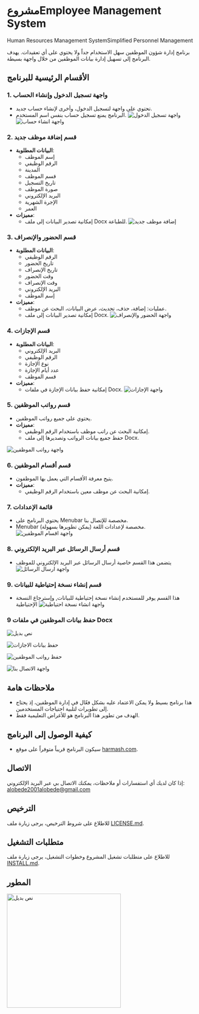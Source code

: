 


# مشروع‏Employee Management System
‏Human Resources Management SystemSimplified Personnel Management

برنامج إدارة شؤون الموظفين سهل الاستخدام جداً ولا يحتوي على أي تعقيدات. يهدف البرنامج إلى تسهيل إدارة بيانات الموظفين من خلال واجهة بسيطة. 

## الأقسام الرئيسية للبرنامج

### 1. واجهة تسجيل الدخول وإنشاء الحساب
- تحتوي على واجهة لتسجيل الدخول، وأخرى لإنشاء حساب جديد.
- البرنامج يمنع تسجيل حساب بنفس اسم المستخدم.
![واجهة تسجيل الدخول](screenshots/واجهة%20تسجيل%20الدخول.png)
![واجهة انشاء حساب](screenshots/واجهة%20انشاء%20حساب.png)


### 2. قسم إضافة موظف جديد
- **البيانات المطلوبة**: 
  - إسم الموظف
  - الرقم الوظيفي
  - المدينة
  - قسم الموظف
  - تاريخ التسجيل
  - صورة الموظف
  - البريد الإلكتروني
  - الإجرة الشهرية
  - العمر
- **مميزات**:
  - إمكانية تصدير البيانات إلى ملف Docx للطباعة.
![إضافة موظف جديد](screenshots/إضافة%20موظف%20جديد.png)

### 3. قسم الحضور والإنصراف
- **البيانات المطلوبة**:
  - الرقم الوظيفي
  - تاريخ الحضور
  - تاريخ الإنصراف
  - وقت الحضور
  - وقت الإنصراف
  - البريد الإلكتروني
  - إسم الموظف
- **مميزات**:
  - عمليات: إضافة، حذف، تحديث، عرض البيانات، البحث عن موظف.
  - إمكانية تصدير البيانات إلى ملف Docx.
![واجهة الحضور والإنصراف](screenshots/واجهة%20الحضور%20والإنصراف.png)

### 4. قسم الإجازات
- **البيانات المطلوبة**:
  - البريد الإلكتروني
  - الرقم الوظيفي
  - نوع الإجازة
  - عدد أيام الإجازة
  - قسم الموظف
- **مميزات**:
  - إمكانية حفظ بيانات الإجازة في ملفات Docx.
![واجهة الإجازات](screenshots/واجهة%20الاجازات.png)






### 5. قسم رواتب الموظفين
- يحتوي على جميع رواتب الموظفين.
- **مميزات**:
  - إمكانية البحث عن راتب موظف باستخدام الرقم الوظيفي.
  - حفظ جميع بيانات الرواتب وتصديرها إلى ملف Docx.

![واجهة رواتب الموظفين](screenshots/واجهة%20رواتب%20الموظفين.png)

### 6. قسم أقسام الموظفين
- يتيح معرفة الأقسام التي يعمل بها الموظفون.
- **مميزات**:
  - إمكانية البحث عن موظف معين باستخدام الرقم الوظيفي.
### 7. قائمة الإعدادات
- يحتوي البرنامج على Menubar مخصصة للإتصال بنا.
- Menubar مخصصة لإعدادات اللغة (يمكن تطويرها بسهولة).
![واجهة اقسام الموظفين](screenshots/واجهة%20اقسام%20الموظفين.png)




### 8. قسم أرسال الرسائل عبر البريد الإلكتروني
- يتضمن هذا القسم خاصية أرسال الرسائل عبر البريد الإلكتروني للموظف 
![واجهة ارسال الرسائل](screenshots/واجهة%20ارسال%20الرسائل%20.png)


### 9. قسم إنشاء نسخة إحتياطية للبيانات
- هذا القسم يوفر للمستخدم إنشاء نسخة إحتياطية للبيانات, وإسترجاع النسخة الإحتياطية
![واجهة انشاء نسخة احتياطية](screenshots/واجهة%20انشاء%20نسخة%20احتياطية.png)


### 9 حفظ بيانات الموظفين في ملفات Docx
![نص بديل](screenshots/حفظ%20بيانات%20اقسام%20الموظفين.png)





![حفظ بيانات الاجازات](screenshots/حفظ%20بيانات%20الاجازات.png)




![حفظ رواتب الموظفين](screenshots/حفظ%20رواتب%20الموظفين.png)





![واجهة الاتصال بنا](screenshots/واجهة%20الاتصال%20بنا.png)


## ملاحظات هامة
- هذا برنامج بسيط ولا يمكن الاعتماد عليه بشكل فعّال في إدارة الموظفين، إذ يحتاج إلى تطويرات لتلبية احتياجات المستخدمين.
- الهدف من تطوير هذا البرنامج هو للأغراض التعليمية فقط.

## كيفية الوصول إلى البرنامج
- سيكون البرنامج قريباً متوفراً على موقع [harmash.com](http://harmash.com).

## الاتصال
إذا كان لديك أي استفسارات أو ملاحظات، يمكنك الاتصال بي عبر البريد الإلكتروني: alobede2001alobede@gmail.com

## الترخيص
للاطلاع على شروط الترخيص، يرجى زيارة ملف [LICENSE.md](LICENSE.md).



## متطلبات التشغيل
للاطلاع على متطلبات تشغيل المشروع وخطوات التشغيل، يرجى زيارة ملف [INSTALL.md](INSTALL.md).



## المطور
<img src="author/author.jpg" alt="نص بديل" width="300" />

